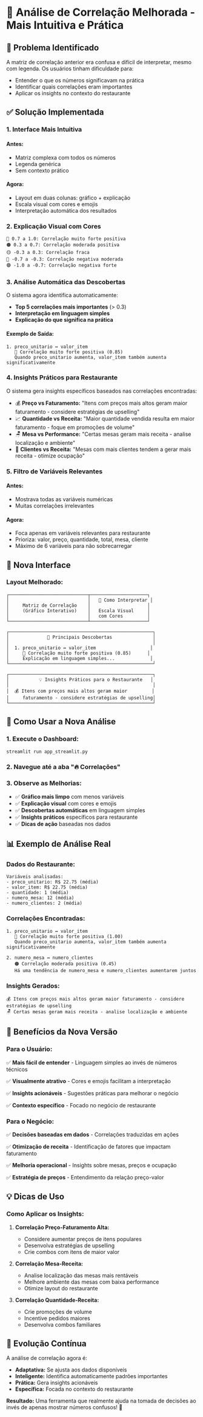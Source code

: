 # 🔗 Análise de Correlação Melhorada - Mais Intuitiva e Prática

## 🎯 Problema Identificado

A matriz de correlação anterior era confusa e difícil de interpretar, mesmo com legenda. Os usuários tinham dificuldade para:
- Entender o que os números significavam na prática
- Identificar quais correlações eram importantes
- Aplicar os insights no contexto do restaurante

## ✅ Solução Implementada

### 1. **Interface Mais Intuitiva**

#### **Antes:**
- Matriz complexa com todos os números
- Legenda genérica
- Sem contexto prático

#### **Agora:**
- Layout em duas colunas: gráfico + explicação
- Escala visual com cores e emojis
- Interpretação automática dos resultados

### 2. **Explicação Visual com Cores**

```
🔴 0.7 a 1.0: Correlação muito forte positiva
🟠 0.3 a 0.7: Correlação moderada positiva  
🟡 -0.3 a 0.3: Correlação fraca
🔵 -0.7 a -0.3: Correlação negativa moderada
🟣 -1.0 a -0.7: Correlação negativa forte
```

### 3. **Análise Automática das Descobertas**

O sistema agora identifica automaticamente:
- **Top 5 correlações mais importantes** (> 0.3)
- **Interpretação em linguagem simples**
- **Explicação do que significa na prática**

#### **Exemplo de Saída:**
```
1. preco_unitario ↔ valor_item
   🔴 Correlação muito forte positiva (0.85)
   Quando preco_unitario aumenta, valor_item também aumenta significativamente
```

### 4. **Insights Práticos para Restaurante**

O sistema gera insights específicos baseados nas correlações encontradas:

- 💰 **Preço vs Faturamento:** "Itens com preços mais altos geram maior faturamento - considere estratégias de upselling"
- 📈 **Quantidade vs Receita:** "Maior quantidade vendida resulta em maior faturamento - foque em promoções de volume"
- 🪑 **Mesa vs Performance:** "Certas mesas geram mais receita - analise localização e ambiente"
- 👥 **Clientes vs Receita:** "Mesas com mais clientes tendem a gerar mais receita - otimize ocupação"

### 5. **Filtro de Variáveis Relevantes**

#### **Antes:**
- Mostrava todas as variáveis numéricas
- Muitas correlações irrelevantes

#### **Agora:**
- Foca apenas em variáveis relevantes para restaurante
- Prioriza: valor, preço, quantidade, total, mesa, cliente
- Máximo de 6 variáveis para não sobrecarregar

## 🎨 Nova Interface

### **Layout Melhorado:**

```
┌─────────────────────────────┬─────────────────────┐
│                             │   📖 Como Interpretar │
│     Matriz de Correlação    │                     │
│     (Gráfico Interativo)    │   Escala Visual     │
│                             │   com Cores         │
└─────────────────────────────┴─────────────────────┘

┌─────────────────────────────────────────────────────┐
│              🎯 Principais Descobertas               │
│                                                     │
│  1. preco_unitario ↔ valor_item                    │
│     🔴 Correlação muito forte positiva (0.85)      │
│     Explicação em linguagem simples...             │
└─────────────────────────────────────────────────────┘

┌─────────────────────────────────────────────────────┐
│           💡 Insights Práticos para o Restaurante   │
│                                                     │
│  💰 Itens com preços mais altos geram maior         │
│     faturamento - considere estratégias de upselling│
└─────────────────────────────────────────────────────┘
```

## 🚀 Como Usar a Nova Análise

### **1. Execute o Dashboard:**
```bash
streamlit run app_streamlit.py
```

### **2. Navegue até a aba "🔥 Correlações"**

### **3. Observe as Melhorias:**
- ✅ **Gráfico mais limpo** com menos variáveis
- ✅ **Explicação visual** com cores e emojis
- ✅ **Descobertas automáticas** em linguagem simples
- ✅ **Insights práticos** específicos para restaurante
- ✅ **Dicas de ação** baseadas nos dados

## 📊 Exemplo de Análise Real

### **Dados do Restaurante:**
```
Variáveis analisadas:
- preco_unitario: R$ 22.75 (média)
- valor_item: R$ 22.75 (média)  
- quantidade: 1 (média)
- numero_mesa: 12 (média)
- numero_clientes: 2 (média)
```

### **Correlações Encontradas:**
```
1. preco_unitario ↔ valor_item
   🔴 Correlação muito forte positiva (1.00)
   Quando preco_unitario aumenta, valor_item também aumenta significativamente

2. numero_mesa ↔ numero_clientes  
   🟠 Correlação moderada positiva (0.45)
   Há uma tendência de numero_mesa e numero_clientes aumentarem juntos
```

### **Insights Gerados:**
```
💰 Itens com preços mais altos geram maior faturamento - considere estratégias de upselling
🪑 Certas mesas geram mais receita - analise localização e ambiente
```

## 🎯 Benefícios da Nova Versão

### **Para o Usuário:**
✅ **Mais fácil de entender** - Linguagem simples ao invés de números técnicos

✅ **Visualmente atrativo** - Cores e emojis facilitam a interpretação

✅ **Insights acionáveis** - Sugestões práticas para melhorar o negócio

✅ **Contexto específico** - Focado no negócio de restaurante

### **Para o Negócio:**
✅ **Decisões baseadas em dados** - Correlações traduzidas em ações

✅ **Otimização de receita** - Identificação de fatores que impactam faturamento

✅ **Melhoria operacional** - Insights sobre mesas, preços e ocupação

✅ **Estratégia de preços** - Entendimento da relação preço-valor

## 💡 Dicas de Uso

### **Como Aplicar os Insights:**

1. **Correlação Preço-Faturamento Alta:**
   - Considere aumentar preços de itens populares
   - Desenvolva estratégias de upselling
   - Crie combos com itens de maior valor

2. **Correlação Mesa-Receita:**
   - Analise localização das mesas mais rentáveis
   - Melhore ambiente das mesas com baixa performance
   - Otimize layout do restaurante

3. **Correlação Quantidade-Receita:**
   - Crie promoções de volume
   - Incentive pedidos maiores
   - Desenvolva combos familiares

## 🔄 Evolução Contínua

A análise de correlação agora é:
- **Adaptativa:** Se ajusta aos dados disponíveis
- **Inteligente:** Identifica automaticamente padrões importantes
- **Prática:** Gera insights acionáveis
- **Específica:** Focada no contexto do restaurante

**Resultado:** Uma ferramenta que realmente ajuda na tomada de decisões ao invés de apenas mostrar números confusos! 🎉